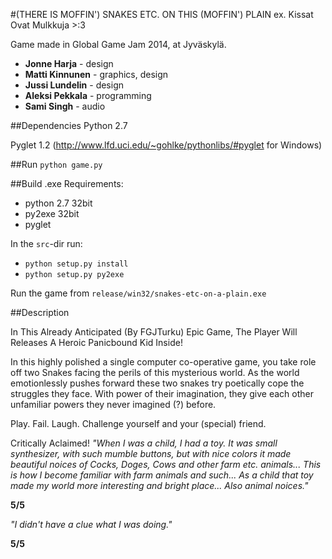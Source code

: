#(THERE IS MOFFIN') SNAKES ETC. ON THIS (MOFFIN') PLAIN  ex. Kissat Ovat Mulkkuja >:3


Game made in Global Game Jam 2014, at Jyväskylä.

* __Jonne Harja__ - design
* __Matti Kinnunen__ - graphics, design
* __Jussi Lundelin__ - design
* __Aleksi Pekkala__ - programming
* __Sami Singh__ - audio

##Dependencies
Python 2.7

Pyglet 1.2 (http://www.lfd.uci.edu/~gohlke/pythonlibs/#pyglet for Windows)

##Run
`python game.py`

##Build .exe
Requirements:
 - python 2.7 32bit
 - py2exe 32bit
 - pyglet

In the `src`-dir run:
 - `python setup.py install`
 - `python setup.py py2exe`

Run the game from `release/win32/snakes-etc-on-a-plain.exe`

##Description

In This Already Anticipated (By FGJTurku) Epic Game, The Player Will Releases A Heroic Panicbound Kid Inside! 

In this highly polished a single computer co-operative game, you take role off two Snakes facing the perils of this mysterious world. As the world emotionlessly pushes forward these two snakes try poetically cope the struggles they face. With power of their imagination, they give each other unfamiliar powers they never imagined (?) before.


Play. Fail. Laugh. Challenge yourself and your (special) friend. 


Critically Aclaimed!
_"When I was a child, I had a toy. It was small synthesizer, with such mumble buttons, but with nice colors it made beautiful noices of Cocks, Doges, Cows and other farm etc. animals... This is how I become familiar with farm animals and such... As a child that toy made my world more interesting and bright place... Also animal noices."_

__5/5__ 


_"I didn't have a clue what I was doing."_

__5/5__
